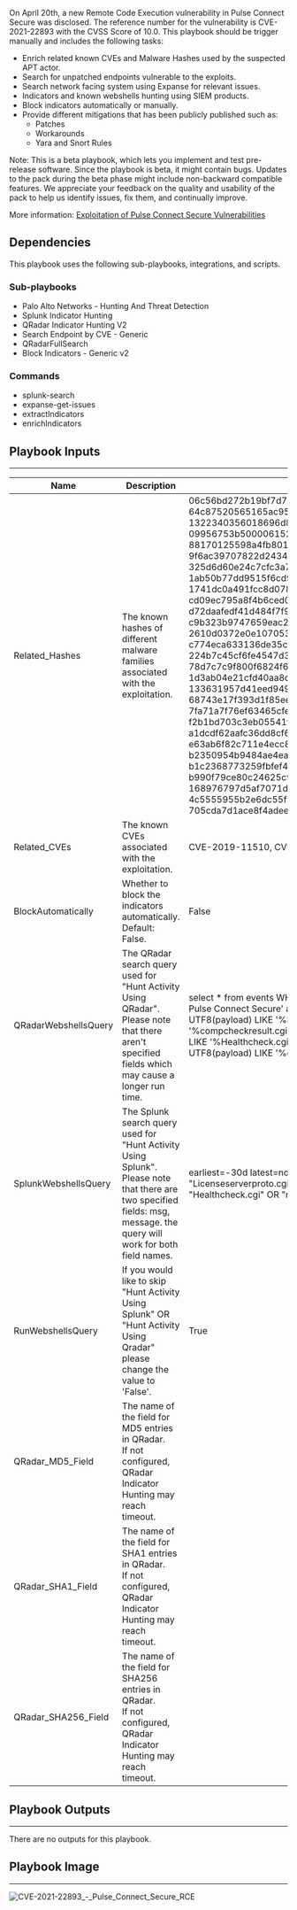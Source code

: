 On April 20th, a new Remote Code Execution vulnerability in Pulse Connect Secure was disclosed. The reference number for the vulnerability is CVE-2021-22893 with the CVSS Score of 10.0.
This playbook should be trigger manually and includes the following tasks:

* Enrich related known CVEs and Malware Hashes used by the suspected APT actor.
* Search for unpatched endpoints vulnerable to the exploits.
* Search network facing system using Expanse for relevant issues.
* Indicators and known webshells hunting using SIEM products.
* Block indicators automatically or manually.
* Provide different mitigations that has been publicly published such as:
    * Patches
    * Workarounds
    * Yara and Snort Rules

Note: This is a beta playbook, which lets you implement and test pre-release software. Since the playbook is beta, it might contain bugs. Updates to the pack during the beta phase might include non-backward compatible features. We appreciate your feedback on the quality and usability of the pack to help us identify issues, fix them, and continually improve.

More information:
[Exploitation of Pulse Connect Secure Vulnerabilities](https://us-cert.cisa.gov/ncas/alerts/aa21-110a)


## Dependencies
This playbook uses the following sub-playbooks, integrations, and scripts.

### Sub-playbooks
* Palo Alto Networks - Hunting And Threat Detection
* Splunk Indicator Hunting
* QRadar Indicator Hunting V2
* Search Endpoint by CVE - Generic
* QRadarFullSearch
* Block Indicators - Generic v2

### Commands
* splunk-search
* expanse-get-issues
* extractIndicators
* enrichIndicators

## Playbook Inputs
---

| **Name** | **Description** | **Default Value** | **Required** |
| --- | --- | --- | --- |
| Related_Hashes | The known hashes of different malware families associated with the exploitation. | 06c56bd272b19bf7d7207443693cd1fc774408c4ca56744577b11fee550c23f7, 64c87520565165ac95b74d6450b3ab8379544933dd3e2f2c4dc9b03a3ec570a7, 1322340356018696d853e0ac6f7ce3a2, 09956753b5000061524d204000000001, 88170125598a4fb801102ad56494a773895059ac8550a983fdd2ef429653f079, 9f6ac39707822d243445e30d27b8404466aa69c61119d5308785bf4a464a9ebd, 325d6d60e24c7cfc3a782839d85ce08c8d3bb27c, 1ab50b77dd9515f6cd9ed07d1d3176ba4627a292dc4a21b16ac9d211353818bd, 1741dc0a491fcc8d078220ac9628152668d3370b92a8eae258e34ba28c6473b9, cd09ec795a8f4b6ced003500a44d810f49943514e2f92c81ab96c33e1c0fbd68, d72daafedf41d484f7f9816f7f076a9249a6808f1899649b7daa22c0447bb37b, c9b323b9747659eac25cec078895d75f016e26a8b5858567c7fb945b7321722c, 2610d0372e0e107053bc001d278ef71f08562e5610691f18b978123c499a74d8, c774eca633136de35c9d2cd339a3b5d29f00f761657ea2aa438de4f33e4bbba4, 224b7c45cf6fe4547d3ea66a12c30f3cb4c601b0a80744154697094e73dbd450, 78d7c7c9f800f6824f63a99d935a4ad0112f97953d8c100deb29dae24d7da282, 1d3ab04e21cfd40aa8d4300a359a09e3b520d39b1496be1e4bc91ae1f6730ecc, 133631957d41eed9496ac2774793283ce26f8772de226e7f520d26667b51481a, 68743e17f393d1f85ee937dffacc91e081b5f6f43477111ac96aa9d44826e4d2, 7fa71a7f76ef63465cfeacf58217e0b66fc71bc81d37c44380a6f572b8a3ec7a, f2b1bd703c3eb05541ff84ec375573cbdc70309ccb82aac04b72db205d718e90, a1dcdf62aafc36dd8cf64774dea80d79fb4e24ba2a82adf4d944d9186acd1cc1, e63ab6f82c711e4ecc8f5b36046eb7ea216f41eb90158165b82a6c90560ea415, b2350954b9484ae4eac42b95fae6edf7a126169d0b93d79f49d36c5e6497062a, b1c2368773259fbfef425e0bb716be958faa7e74b3282138059f511011d3afd9, b990f79ce80c24625c97810cb8f161eafdcb10f1b8d9d538df4ca9be387c35e4, 168976797d5af7071df257e91fcc31ce1d6e59c72ca9e2f50c8b5b3177ad83cc, 4c5555955b2e6dc55f52b0c1a3326f3d07b325b112060329c503b294208960ec, 705cda7d1ace8f4adeec5502aa311620b8d6c64046a1aed2ae833e2f2835154f | Optional |
| Related_CVEs | The known CVEs associated with the exploitation. | CVE-2019-11510, CVE-2020-8260, CVE-2020-8243, CVE-2021-22893 | Optional |
| BlockAutomatically | Whether to block the indicators automatically.<br/>Default: False. | False | Optional |
| QRadarWebshellsQuery | The QRadar search query used for "Hunt Activity Using QRadar".<br/>Please note that there aren't specified fields which may cause a longer run time. | select * from events WHERE LogSourceTypeName(deviceType) = 'Pulse Secure Pulse Connect Secure' and ( UTF8(payload) LIKE '%Licenseserverproto.cgi%' or UTF8(payload) LIKE '%Secid_canceltoken.cgi%' or UTF8(payload) LIKE '%compcheckresult.cgi%' or UTF8(payload) LIKE '%Login.cgi%' or UTF8(payload) LIKE '%Healthcheck.cgi%' or UTF8(payload) LIKE '%meeting_testjs.cgi%' or UTF8(payload) LIKE '%compcheckjava.cgi%') | Optional |
| SplunkWebshellsQuery | The Splunk search query used for "Hunt Activity Using Splunk".<br/>Please note that there are two specified fields: msg, message. the query will work for both field names. | earliest=-30d latest=now index=* sourcetype=pulse:connectsecure "Licenseserverproto.cgi" OR "Secid_canceltoken.cgi" OR "compcheckresult.cgi" OR "Healthcheck.cgi" OR "meeting_testjs.cgi" OR "compcheckjava.cgi" | Optional |
| RunWebshellsQuery | If you would like to skip "Hunt Activity Using Splunk" OR "Hunt Activity Using Qradar" please change the value to 'False'. | True | Optional |
| QRadar_MD5_Field | The name of the field for MD5 entries in QRadar.<br/>If not configured, QRadar Indicator Hunting may reach timeout. |  | Optional |
| QRadar_SHA1_Field | The name of the field for SHA1 entries in QRadar.<br/>If not configured, QRadar Indicator Hunting may reach timeout. |  | Optional |
| QRadar_SHA256_Field | The name of the field for SHA256 entries in QRadar.<br/>If not configured, QRadar Indicator Hunting may reach timeout. |  | Optional |

## Playbook Outputs
---
There are no outputs for this playbook.

## Playbook Image
---
![CVE-2021-22893_-_Pulse_Connect_Secure_RCE](https://raw.githubusercontent.com/cvescan/cvescan/92d2ad2a953ace0bebc92eafe368eb7821badc9c/Packs/MajorBreachesInvestigationandResponse/doc_files/CVE-2021-22893_-_Pulse_Connect_Secure_RCE.png)